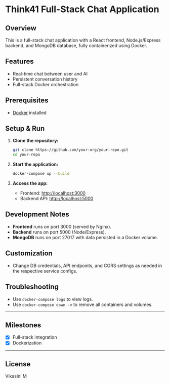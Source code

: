 # Think41 Full-Stack Chat Application

## Overview

This is a full-stack chat application with a React frontend, Node.js/Express backend, and MongoDB database, fully containerized using Docker.

## Features

- Real-time chat between user and AI
- Persistent conversation history
- Full-stack Docker orchestration

## Prerequisites

- [Docker](https://www.docker.com/get-started) installed

## Setup & Run

1. **Clone the repository:**
    ```sh
    git clone https://github.com/your-org/your-repo.git
    cd your-repo
    ```

2. **Start the application:**
    ```sh
    docker-compose up --build
    ```

3. **Access the app:**
    - Frontend: [http://localhost:3000](http://localhost:3000)
    - Backend API: [http://localhost:5000](http://localhost:5000)

## Development Notes

- **Frontend** runs on port 3000 (served by Nginx).
- **Backend** runs on port 5000 (Node/Express).
- **MongoDB** runs on port 27017 with data persisted in a Docker volume.

## Customization

- Change DB credentials, API endpoints, and CORS settings as needed in the respective service configs.

## Troubleshooting

- Use `docker-compose logs` to view logs.
- Use `docker-compose down -v` to remove all containers and volumes.

---

## Milestones

- [x] Full-stack integration
- [x] Dockerization

---

## License

Vikasini M
